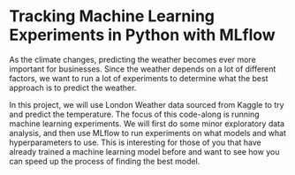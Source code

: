 # Tracking Machine Learning Experiments in Python with MLflow
As the climate changes, predicting the weather becomes ever more important for businesses. Since the weather depends on a lot of different factors, we want to run a lot of experiments to determine what the best approach is to predict the weather.

In this project, we will use London Weather data sourced from Kaggle to try and predict the temperature.
The focus of this code-along is running machine learning experiments. We will first do some minor exploratory data analysis, and then use MLflow to run experiments on what models and what hyperparameters to use.
This is interesting for those of you that have already trained a machine learning model before and want to see how you can speed up the process of finding the best model.
